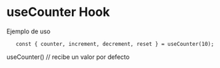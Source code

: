 # useCounter Hook

Ejemplo de uso
```
   const { counter, increment, decrement, reset } = useCounter(10);
```

useCounter() // recibe un valor por defecto